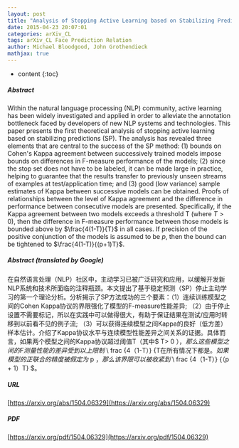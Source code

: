 ```yaml
---
layout: post
title: "Analysis of Stopping Active Learning based on Stabilizing Predictions"
date: 2015-04-23 20:07:01
categories: arXiv_CL
tags: arXiv_CL Face Prediction Relation
author: Michael Bloodgood, John Grothendieck
mathjax: true
---
```


* content
{:toc}

##### Abstract
Within the natural language processing (NLP) community, active learning has been widely investigated and applied in order to alleviate the annotation bottleneck faced by developers of new NLP systems and technologies. This paper presents the first theoretical analysis of stopping active learning based on stabilizing predictions (SP). The analysis has revealed three elements that are central to the success of the SP method: (1) bounds on Cohen's Kappa agreement between successively trained models impose bounds on differences in F-measure performance of the models; (2) since the stop set does not have to be labeled, it can be made large in practice, helping to guarantee that the results transfer to previously unseen streams of examples at test/application time; and (3) good (low variance) sample estimates of Kappa between successive models can be obtained. Proofs of relationships between the level of Kappa agreement and the difference in performance between consecutive models are presented. Specifically, if the Kappa agreement between two models exceeds a threshold T (where $T>0$), then the difference in F-measure performance between those models is bounded above by $\frac{4(1-T)}{T}$ in all cases. If precision of the positive conjunction of the models is assumed to be $p$, then the bound can be tightened to $\frac{4(1-T)}{(p+1)T}$.

##### Abstract (translated by Google)
在自然语言处理（NLP）社区中，主动学习已被广​​泛研究和应用，以缓解开发新NLP系统和技术所面临的注释瓶颈。本文提出了基于稳定预测（SP）停止主动学习的第一个理论分析。分析揭示了SP方法成功的三个要素：（1）连续训练模型之间的Cohen Kappa协议的界限强化了模型的F-measure性能差异; （2）由于停止设置不需要标记，所以在实践中可以做得很大，有助于保证结果在测试/应用时转移到以前看不见的例子流; （3）可以获得连续模型之间Kappa的良好（低方差）样本估计。介绍了Kappa协议水平与连续模型性能差异之间关系的证据。具体而言，如果两个模型之间的Kappa协议超过阈值T（其中$ T> 0 $），那么这些模型之间的F测量性能的差异受到以上限制$ \ frac {4（1-T）} {T在所有情况下都是$。如果模型的正联合的精度被假定为$ p $，那么该界限可以被收紧到$ \ frac {4（1-T）} {（p + 1）T} $。

##### URL
[https://arxiv.org/abs/1504.06329](https://arxiv.org/abs/1504.06329)

##### PDF
[https://arxiv.org/pdf/1504.06329](https://arxiv.org/pdf/1504.06329)

